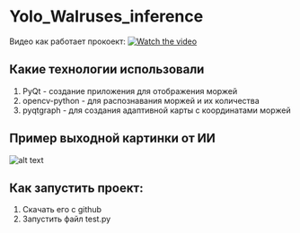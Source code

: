 # Yolo_Walruses_inference
Видео как работает прокоект:
[![Watch the video](https://imgbly.com/ib/0Vy3VeZcUe.png)](https://youtu.be/ts2zGJ8hG-U?si=1WSXpfNYWwmvoG2q)
## Какие технологии использовали
1. PyQt - создание приложения для отображения моржей
2. opencv-python - для распознавания моржей и их количества
3. pyqtgraph - для создания адаптивной карты с координатами моржей 
## Пример выходной картинки от ИИ
![alt text](https://imgbly.com/ib/2crIVC9QmV.jpg)
## Как запустить проект:
1. Скачать его с github
2. Запустить файл test.py
